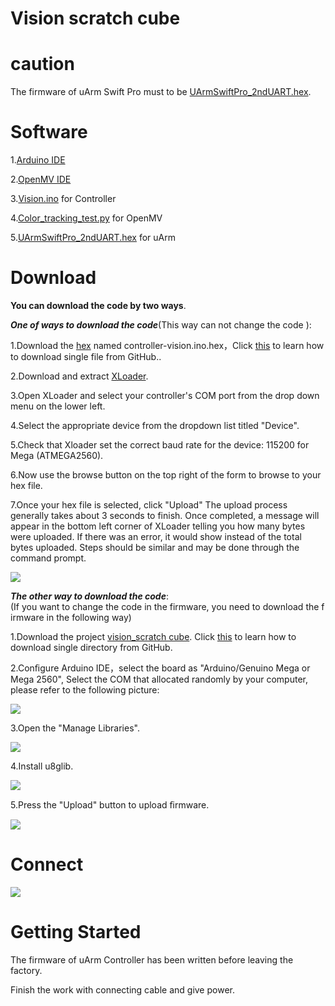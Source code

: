 # Vision scratch cube
# caution
The firmware of uArm Swift Pro must  to be  [UArmSwiftPro_2ndUART.hex](http://download.ufactory.cc/developer/swift/uArm_Swift_Pro_2nd_uart_Firmware_20180724.zip).
# Software
1.[Arduino IDE](www.arduino.cc)

2.[OpenMV IDE](www.openmv.io)

3.[Vision.ino](https://github.com/uArm-Developer/Controller/tree/master/scene_demo/vision_scratch%20cube/code%20for%20Controller/controller-vision) for Controller

4.[Color_tracking_test.py](https://github.com/uArm-Developer/Controller/blob/master/scene_demo/vision_scratch%20cube/code%20for%20openmv/color_tracking_test.py) for OpenMV 

5.[UArmSwiftPro_2ndUART.hex](http://download.ufactory.cc/developer/swift/uArm_Swift_Pro_2nd_uart_Firmware_20180724.zip) for uArm

# Download

**You can download the code by two ways**.
 
***One of ways to download the code***(This way can not change the code ):

1.Download the [hex](https://github.com/uArm-Developer/Controller/tree/master/scene_demo/vision_scratch%20cube/hex) named controller-vision.ino.hex，Click [this](https://github.com/uArm-Developer/SwiftProForArduino/wiki/How-to-download-single-file-from-GitHub) to learn how to download single file from GitHub..

2.Download and extract [XLoader](http://xloader.russemotto.com/XLoader.zip).

3.Open XLoader and select your controller's COM port from the drop down menu on the lower left.

4.Select the appropriate device from the dropdown list titled "Device".

5.Check that Xloader set the correct baud rate for the device: 115200 for Mega (ATMEGA2560).

6.Now use the browse button on the top right of the form to browse to your hex file.

7.Once your hex file is selected, click "Upload" The upload process generally takes about 3 seconds to finish. Once completed, a message will appear in the bottom left corner of XLoader telling you how many bytes were uploaded. If there was an error, it would show instead of the total bytes uploaded. Steps should be similar and may be done through the command prompt.

![](https://github.com/uArm-Developer/Controller/blob/master/scene_demo/vision_scratch%20cube/img/xloder.png)

***The other way to download the code***:
(If you want to change the code in the firmware, you need to download the firmware in the following way)

1.Download the project  [vision_scratch cube](https://github.com/uArm-Developer/Controller/tree/master/scene_demo/vision_scratch%20cube). 
Click [this](https://github.com/uArm-Developer/SwiftProForArduino/wiki/How-to-download-single-file-from-GitHub) to learn how to download single directory from GitHub.

2.Conﬁgure Arduino IDE，select the board as "Arduino/Genuino Mega or Mega 2560", Select the COM that allocated randomly by your computer, please refer to the following picture:
 
 ![](https://github.com/uArm-Developer/Controller/blob/master/scene_demo/vision_scratch%20cube/img/download(1).png)

3.Open the "Manage Libraries".

![](https://github.com/uArm-Developer/Controller/blob/master/scene_demo/vision_scratch%20cube/img/library(1).png)

4.Install u8glib.

![](https://github.com/uArm-Developer/Controller/blob/master/scene_demo/vision_scratch%20cube/img/library(2).png)

5.Press the "Upload" button to upload ﬁrmware.

![](https://github.com/uArm-Developer/Controller/blob/master/scene_demo/vision_scratch%20cube/img/download(2).png)

# Connect

![](https://github.com/uArm-Developer/Controller/blob/master/scene_demo/vision_scratch%20cube/img/connect.jpg)

# Getting Started
The firmware of uArm Controller has been written before leaving the factory.

Finish the work with connecting  cable and give power.
